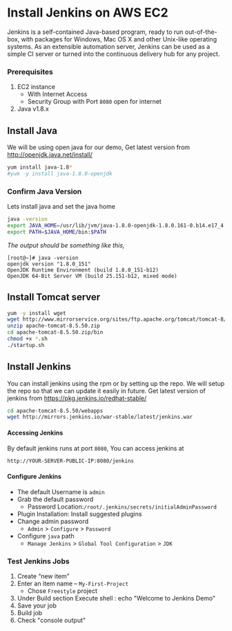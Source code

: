 # Install Jenkins on AWS EC2
Jenkins is a self-contained Java-based program, ready to run out-of-the-box, with packages for Windows, Mac OS X and other Unix-like operating systems. As an extensible automation server, Jenkins can be used as a simple CI server or turned into the continuous delivery hub for any project.

### Prerequisites
1. EC2 instance
   - With Internet Access
   - Security Group with Port `8080` open for internet
1. Java v1.8.x 

## Install Java
We will be using open java for our demo, Get latest version from http://openjdk.java.net/install/
```sh
yum install java-1.8*
#yum -y install java-1.8.0-openjdk
```

### Confirm Java Version
Lets install java and set the java home
```sh
java -version
export JAVA_HOME=/usr/lib/jvm/java-1.8.0-openjdk-1.8.0.161-0.b14.e17_4.x86_64
export PATH=$JAVA_HOME/bin:$PATH
```
_The output should be something like this,_
```
[root@~]# java -version
openjdk version "1.8.0_151"
OpenJDK Runtime Environment (build 1.8.0_151-b12)
OpenJDK 64-Bit Server VM (build 25.151-b12, mixed mode)
```

## Install Tomcat server
```sh
yum -y install wget
wget http://www.mirrorservice.org/sites/ftp.apache.org/tomcat/tomcat-8/v8.5.50/bin/apache-tomcat-8.5.50.zip
unzip apache-tomcat-8.5.50.zip
cd apache-tomcat-8.5.50.zip/bin
chmod +x *.sh
./startup.sh
```

## Install Jenkins
You can install jenkins using the rpm or by setting up the repo. We will setup the repo so that we can update it easily in future.
Get latest version of jenkins from https://pkg.jenkins.io/redhat-stable/
```sh
cd apache-tomcat-8.5.50/webapps
wget http://mirrors.jenkins.io/war-stable/latest/jenkins.war
```

#### Accessing Jenkins
By default jenkins runs at port `8080`, You can access jenkins at
```sh
http://YOUR-SERVER-PUBLIC-IP:8080/jenkins
```
#### Configure Jenkins
- The default Username is `admin`
- Grab the default password 
  - Password Location:`/root/.jenkins/secrets/initialAdminPassword`
- Plugin Installation: Install suggested plugins
- Change admin password
  - `Admin` > `Configure` > `Password`
- Configure `java` path
  - `Manage Jenkins` > `Global Tool Configuration` > `JDK`  

### Test Jenkins Jobs
1. Create “new item”
1. Enter an item name – `My-First-Project`
   - Chose `Freestyle` project
1. Under Build section
	Execute shell : echo "Welcome to Jenkins Demo"
1. Save your job 
1. Build job
1. Check "console output"


